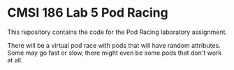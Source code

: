 # CMSI 186 Lab 5 Pod Racing

This repository contains the code for the Pod Racing laboratory assignment. 

There will be a virtual pod race with pods that will have random attributes. Some may go fast or slow, there might even be some pods that don't work at all. 